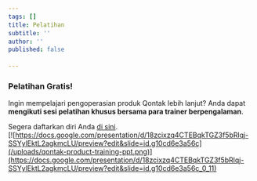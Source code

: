 ```yaml
---
tags: []
title: Pelatihan
subtitle: ''
author: ''
published: false

---
```

### **Pelatihan Gratis!**

Ingin mempelajari pengoperasian produk Qontak lebih lanjut? Anda dapat **mengikuti sesi pelatihan khusus bersama para trainer berpengalaman**. 

Segera daftarkan diri Anda [di sini](https://docs.google.com/presentation/d/18zcixzq4CTEBqkTGZ3f5bRlqj-SSYylEktL2agkmcLU/preview?edit&slide=id.g10cd6e3a56c_0_11).  
[![https://docs.google.com/presentation/d/18zcixzq4CTEBqkTGZ3f5bRlqj-SSYylEktL2agkmcLU/preview?edit&slide=id.g10cd6e3a56c](/uploads/qontak-product-training-ppt.png)](https://docs.google.com/presentation/d/18zcixzq4CTEBqkTGZ3f5bRlqj-SSYylEktL2agkmcLU/preview?edit&slide=id.g10cd6e3a56c_0_11)